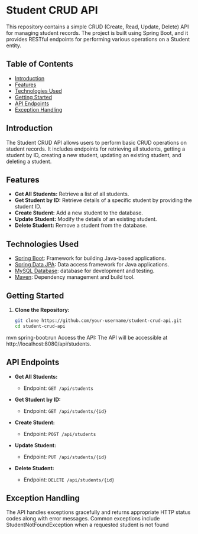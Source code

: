 # Student CRUD API

This repository contains a simple CRUD (Create, Read, Update, Delete) API for managing student records. The project is built using Spring Boot, and it provides RESTful endpoints for performing various operations on a Student entity.

## Table of Contents

- [Introduction](#introduction)
- [Features](#features)
- [Technologies Used](#technologies-used)
- [Getting Started](#getting-started)
- [API Endpoints](#api-endpoints)
- [Exception Handling](#exception-handling)

## Introduction

The Student CRUD API allows users to perform basic CRUD operations on student records. It includes endpoints for retrieving all students, getting a student by ID, creating a new student, updating an existing student, and deleting a student.

## Features

- **Get All Students:** Retrieve a list of all students.
- **Get Student by ID:** Retrieve details of a specific student by providing the student ID.
- **Create Student:** Add a new student to the database.
- **Update Student:** Modify the details of an existing student.
- **Delete Student:** Remove a student from the database.

## Technologies Used

- [Spring Boot](https://spring.io/projects/spring-boot): Framework for building Java-based applications.
- [Spring Data JPA](https://spring.io/projects/spring-data-jpa): Data access framework for Java applications.
- [MySQL Database](https://www.MySQL.com/):  database for development and testing.
- [Maven](https://maven.apache.org/): Dependency management and build tool.

## Getting Started

1. **Clone the Repository:**
   ```bash
   git clone https://github.com/your-username/student-crud-api.git
   cd student-crud-api
mvn spring-boot:run
Access the API:
The API will be accessible at http://localhost:8080/api/students.

## API Endpoints

- **Get All Students:**
  - Endpoint: `GET /api/students`

- **Get Student by ID:**
  - Endpoint: `GET /api/students/{id}`

- **Create Student:**
  - Endpoint: `POST /api/students`

- **Update Student:**
  - Endpoint: `PUT /api/students/{id}`

- **Delete Student:**
  - Endpoint: `DELETE /api/students/{id}`
 
##  Exception Handling
The API handles exceptions gracefully and returns appropriate HTTP status codes along with error messages. Common exceptions include StudentNotFoundException when a requested student is not found
